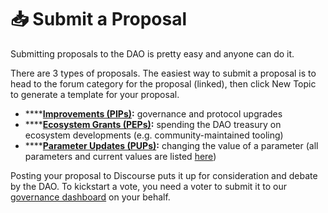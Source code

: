 # 📥 Submit a Proposal

Submitting proposals to the DAO is pretty easy and anyone can do it.

There are 3 types of proposals. The easiest way to submit a proposal is to head to the forum category for the proposal \(linked\), then click New Topic to generate a template for your proposal.

* \*\*\*\*[**Improvements \(PIPs\)**](https://forum.pokt.network/c/governance/pip/28)**:** governance and protocol upgrades
* \*\*\*\*[**Ecosystem Grants \(PEPs\)**](https://forum.pokt.network/c/governance/pep/29)**:** spending the DAO treasury on ecosystem developments \(e.g. community-maintained tooling\)
* \*\*\*\*[**Parameter Updates \(PUPs\)**](https://forum.pokt.network/c/governance/pup/30)**:** changing the value of a parameter \(all parameters and current values are listed [here](../../../resources/references/protocol-parameters.md)\)

Posting your proposal to Discourse puts it up for consideration and debate by the DAO. To kickstart a vote, you need a voter to submit it to our [governance dashboard](https://gov.pokt.network) on your behalf.


